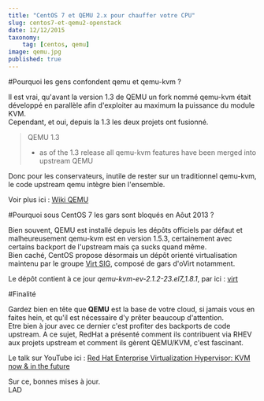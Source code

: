 ```yaml
---
title: "CentOS 7 et QEMU 2.x pour chauffer votre CPU"
slug: centos7-et-qemu2-openstack
date: 12/12/2015
taxonomy:
    tag: [centos, qemu]
image: qemu.jpg
published: true
---
```

#Pourquoi les gens confondent qemu et qemu-kvm ?

Il est vrai, qu'avant la version 1.3 de QEMU un fork nommé qemu-kvm était développé en parallèle afin d'exploiter au maximum la puissance du module KVM.  
Cependant, et oui, depuis la 1.3 les deux projets ont fusionné.  

>  QEMU 1.3
>  - as of the 1.3 release all qemu-kvm features have been merged into upstream QEMU

Donc pour les conservateurs, inutile de rester sur un traditionnel qemu-kvm, le code upstream qemu intègre bien l'ensemble.  

Voir plus ici : [Wiki QEMU](http://wiki.qemu.org/KVM)  

#Pourquoi sous CentOS 7 les gars sont bloqués en Aôut 2013 ?

Bien souvent, QEMU est installé depuis les dépôts officiels par défaut et malheureusement qemu-kvm est en version 1.5.3, certainement avec certains backport de l'upstream mais ça sucks quand même.  
Bien caché, CentOS propose désormais un dépôt orienté virtualisation maintenu par le groupe [Virt SIG](https://wiki.centos.org/SpecialInterestGroup/Virtualization), composé de gars d'oVirt notamment.  

Le dépôt contient à ce jour *qemu-kvm-ev-2.1.2-23.el7_1.8.1*, par ici : [virt](http://mirror.centos.org/centos/7.1.1503/virt/x86_64/kvm-common/)  

#Finalité

Gardez bien en tête que **QEMU** est la base de votre cloud, si jamais vous en faites hein, et qu'il est nécessaire d'y prêter beaucoup d'attention.  
Etre bien à jour avec ce dernier c'est profiter des backports de code upstream. A ce sujet, RedHat a présenté comment ils contribuent via RHEV aux projets upstream et comment ils gèrent QEMU/KVM, c'est fascinant.  

Le talk sur YouTube ici : [Red Hat Enterprise Virtualization Hypervisor: KVM now & in the future](https://youtu.be/bOeH-bjTSLw)  

Sur ce, bonnes mises à jour.  
LAD
